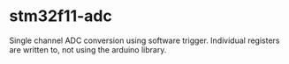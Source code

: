 # stm32f11-adc
Single channel ADC conversion using software trigger. Individual registers are written to, not using the arduino library.
